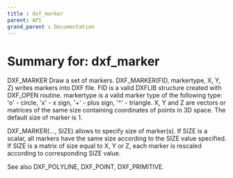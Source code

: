 ```yaml
---
title : dxf_marker
parent: API
grand_parent : Documentation
---
```

# Summary for: **dxf_marker**

DXF_MARKER Draw a set of markers.
DXF_MARKER(FID, markertype, X, Y, Z) writes markers into DXF file.
FID is a valid DXFLIB structure created with DXF_OPEN routine.
markertype is a valid marker type of the following type:
'o' - circle,
'x' - x sign,
'+' - plus sign,
'^' - triangle.
X, Y and Z are vectors or matrices of the same size containing
coordinates of points in 3D space. The default size of marker is 1.

DXF_MARKER(..., SIZE) allows to specify size of marker(s). If SIZE is
a scalar, all markers have the same size according to the SIZE value
specified. If SIZE is a matrix of size equal to X, Y or Z, each
marker is rescaled according to corresponding SIZE value.

See also DXF_POLYLINE, DXF_POINT, DXF_PRIMITIVE.

